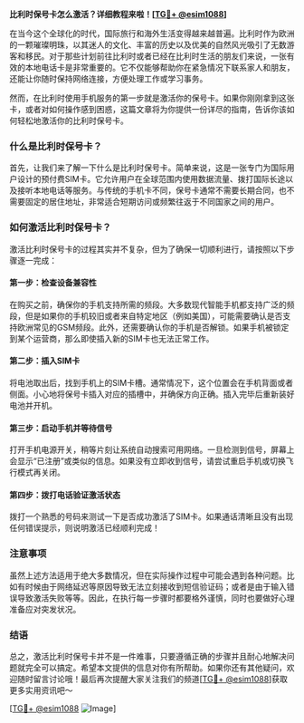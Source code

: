 **比利时保号卡怎么激活？详细教程来啦！[[TG💪+ @esim1088](https://t.me/s/esim1088)]**

在当今这个全球化的时代，国际旅行和海外生活变得越来越普遍。比利时作为欧洲的一颗璀璨明珠，以其迷人的文化、丰富的历史以及优美的自然风光吸引了无数游客和移民。对于那些计划前往比利时或者已经在比利时生活的朋友们来说，一张有效的本地电话卡是非常重要的。它不仅能够帮助你在紧急情况下联系家人和朋友，还能让你随时保持网络连接，方便处理工作或学习事务。

然而，在比利时使用手机服务的第一步就是激活你的保号卡。如果你刚刚拿到这张卡，或者对如何操作感到困惑，这篇文章将为你提供一份详尽的指南，告诉你该如何轻松地激活你的比利时保号卡。

### 什么是比利时保号卡？

首先，让我们来了解一下什么是比利时保号卡。简单来说，这是一张专门为国际用户设计的预付费SIM卡。它允许用户在全球范围内使用数据流量、拨打国际长途以及接听本地电话等服务。与传统的手机卡不同，保号卡通常不需要长期合同，也不需要固定的居住地址，非常适合短期访问或频繁往返于不同国家之间的用户。

### 如何激活比利时保号卡？

激活比利时保号卡的过程其实并不复杂，但为了确保一切顺利进行，请按照以下步骤逐一完成：

#### 第一步：检查设备兼容性

在购买之前，确保你的手机支持所需的频段。大多数现代智能手机都支持广泛的频段，但是如果你的手机较旧或者来自特定地区（例如美国），可能需要确认是否支持欧洲常见的GSM频段。此外，还需要确认你的手机是否解锁。如果手机被锁定到某个运营商，那么即使插入新的SIM卡也无法正常工作。

#### 第二步：插入SIM卡

将电池取出后，找到手机上的SIM卡槽。通常情况下，这个位置会在手机背面或者侧面。小心地将保号卡插入对应的插槽中，并确保方向正确。插入完毕后重新装好电池并开机。

#### 第三步：启动手机并等待信号

打开手机电源开关，稍等片刻让系统自动搜索可用网络。一旦检测到信号，屏幕上会显示“已注册”或类似的信息。如果没有立即收到信号，请尝试重启手机或切换飞行模式再关闭。

#### 第四步：拨打电话验证激活状态

拨打一个熟悉的号码来测试一下是否成功激活了SIM卡。如果通话清晰且没有出现任何错误提示，则说明激活已经顺利完成！

### 注意事项

虽然上述方法适用于绝大多数情况，但在实际操作过程中可能会遇到各种问题。比如有时候由于网络延迟等原因导致无法立刻接收到短信验证码；或者是由于输入错误导致激活失败等等。因此，在执行每一步骤时都要格外谨慎，同时也要做好心理准备应对突发状况。

### 结语

总之，激活比利时保号卡并不是一件难事，只要遵循正确的步骤并且耐心地解决问题就完全可以搞定。希望本文提供的信息对你有所帮助。如果你还有其他疑问，欢迎随时留言讨论哦！最后再次提醒大家关注我们的频道[[TG💪+ @esim1088](https://t.me/s/esim1088)]获取更多实用资讯吧～

[[TG💪+ @esim1088](https://t.me/s/esim1088) ![Image](https://i.postimg.cc/4NQfJmqS/Snipaste-2025-05-13-00-14-12.png)]